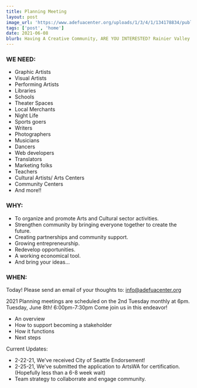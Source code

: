 ```yaml
---
title: Planning Meeting
layout: post
image_url: 'https://www.adefuacenter.org/uploads/1/3/4/1/134178834/published/email-your-thoughts.png?1614725806'
tags: ['post', 'home']
date: 2021-06-08
blurb: Having A Creative Community, ARE YOU INTERESTED? Rainier Valley Creative District is in South Seattle... Let's come together to making it happen!
---
```


### WE NEED:

- Graphic Artists
- Visual Artists
- Performing Artists
- Libraries
- Schools
- Theater Spaces
- Local Merchants
- Night Life
- Sports goers
- Writers
- Photographers
- Musicians
- Dancers
- Web developers
- Translators
- Marketing folks
- Teachers
- Cultural Artists/ Arts Centers
- Community Centers
- And more!!

### WHY:

- To organize and promote Arts and Cultural sector activities.
- Strengthen community by bringing everyone together to create the future.
- Creating partnerships and community support.
- Growing entrepreneurship.
- Redevelop opportunities.
- A working economical tool.
- And bring your ideas…

### WHEN:

Today! Please send an email of your thoughts to: info@adefuacenter.org

2021 Planning meetings are scheduled on the 2nd Tuesday monthly at 6pm.
​Tuesday, June 8th! 6:00pm-7:30pm
​Come join us in this endeavor!

- An overview
- How to support becoming a stakeholder
- How it functions
- Next steps

Current Updates:

- 2-22-21, We've received City of Seattle Endorsement!
- 2-25-21, We've submitted the application to ArtsWA for certification. (Hopefully less than a 6-8 week wait)
- Team strategy to collaborrate and engage community.

